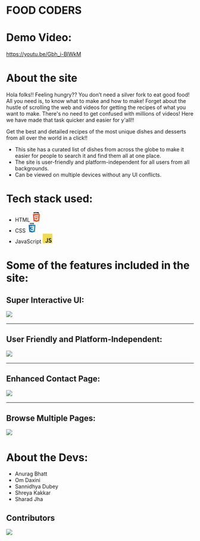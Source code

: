 # FOOD CODERS

# Demo Video:
https://youtu.be/Gbh_i-BlWkM

# About the site

Hola folks!!
Feeling hungry??
You don’t need a silver fork to eat good food! All you need is, to know what to make and how to make! Forget about the hustle of scrolling the web and videos for getting the recipes of what you want to make. There's no need to get confused with millions of videos! Here we have made that task quicker and easier for y'all!!

Get the best and detailed recipes of the most unique dishes and desserts from all over the world in a click!!

- This site has a curated list of dishes from across the globe to make it easier for people to search it and find them all at one place.
- The site is user-friendly and platform-independent for all users from all backgrounds.
- Can be viewed on multiple devices without any UI conflicts.

# Tech stack used:
- HTML  <img height = "26px" src = "https://raw.githubusercontent.com/github/explore/80688e429a7d4ef2fca1e82350fe8e3517d3494d/topics/html/html.png"> <img>
- CSS  <img height = "26px" src = "https://raw.githubusercontent.com/github/explore/80688e429a7d4ef2fca1e82350fe8e3517d3494d/topics/css/css.png"> <img>
- JavaScript <img height = "26px" src = "https://raw.githubusercontent.com/github/explore/80688e429a7d4ef2fca1e82350fe8e3517d3494d/topics/javascript/javascript.png"> <img>


# Some of the features included in the site:

## Super Interactive UI:

<img src = "https://i.postimg.cc/qqJCkrKQ/Screenshot-2022-10-15-at-1-38-49-PM.png"> </img>
<hr>

## User Friendly and Platform-Independent:

<img src = "https://raw.githubusercontent.com/TheGuyDangerous/Hackathon-noob_coders/master/Readme%20files/page2.png"> </img>
<hr>

## Enhanced Contact Page:

<img src = "https://github.com/azmatsiddiqui16/FoodCoders/raw/master/images/page-contact.png"> </img>
<hr>

## Browse Multiple Pages:

<img src = "https://raw.githubusercontent.com/TheGuyDangerous/Hackathon-noob_coders/master/Readme%20files/multiple%20pages.png"> </img>

# About the Devs:

- Anurag Bhatt
- Om Daxini
- Sannidhya Dubey
- Shreya Kakkar
- Sharad Jha 

## Contributors
<a href="https://github.com/TheGuyDangerous/FoodCoders/graphs/contributors">
  <img src="https://contrib.rocks/image?repo=TheGuyDangerous/FoodCoders" />
</a>
